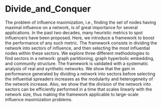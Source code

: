 # Divide_and_Conquer

The problem of influence maximization, i.e., finding the set of nodes having maximal influence on a network, is of great importance for several applications. In the past two decades, many heuristic metrics to spot influencers have been proposed. Here, we introduce a framework to boost the performance of any such metric. The framework consists in dividing the network into sectors of influence, and then selecting the most influential nodes within these sectors. We explore three different methodologies to find sectors in a network: graph partitioning, graph hyperbolic embedding, and community structure. The framework is validated with a systematic analysis of real and synthetic networks. We show that the gain in performance generated by dividing a network into sectors before selecting the influential spreaders increases as the modularity and heterogeneity of the network increase. Also, we show that the division of the network into sectors can be efficiently performed in a time that scales linearly with the network size, thus making the framework applicable to large-scale influence maximization problems.
